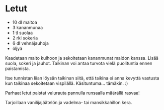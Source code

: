 Letut
=====

+ 10 dl maitoa
+ 3 kananmunaa
+ 1 tl 	suolaa
+ 2 rkl sokeria
+ 6 dl vehnäjauhoja
+ öljyä

Kaadetaan maito kulhoon ja sekoitetaan kananmunat maidon kanssa. Lisää suola, sokeri ja jauhot. Taikinan voi antaa turvota vielä puolituntia ennen paistamista.

Itse tunnistan liian löysän taikinan siitä, että taikina ei anna kevyttä vastusta kun taikinaa sekoitetaan vispilällä. Käsituntuma... tämäkin. :)

Parhaat letut paistat valurauta pannulla runsaalla määrällä rasvaa!

Tarjoillaan vanilijajäätelön ja vadelma- tai mansikkahillon kera.

